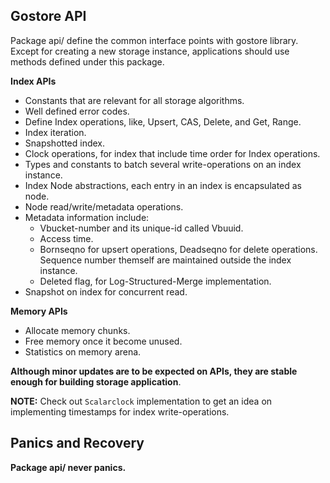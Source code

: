Gostore API
-----------

Package api/ define the common interface points with gostore library.
Except for creating a new storage instance, applications should use methods
defined under this package.

**Index APIs**

* Constants that are relevant for all storage algorithms.
* Well defined error codes.
* Define Index operations, like, Upsert, CAS, Delete, and Get, Range.
* Index iteration.
* Snapshotted index.
* Clock operations, for index that include time order for Index
  operations.
* Types and constants to batch several write-operations on an index instance.
* Index Node abstractions, each entry in an index is encapsulated as node.
* Node read/write/metadata operations.
* Metadata information include:
  * Vbucket-number and its unique-id called Vbuuid.
  * Access time.
  * Bornseqno for upsert operations, Deadseqno for delete operations.
    Sequence number themself are maintained outside the index instance.
  * Deleted flag, for Log-Structured-Merge implementation.
* Snapshot on index for concurrent read.

**Memory APIs**

* Allocate memory chunks.
* Free memory once it become unused.
* Statistics on memory arena.

**Although minor updates are to be expected on APIs, they are stable enough
for building storage application**.

**NOTE:** Check out `Scalarclock` implementation to get an idea on
implementing timestamps for index write-operations.

Panics and Recovery
-------------------

**Package api/ never panics.**
